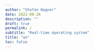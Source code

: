 ```yaml
---
author: "Stefan Wagner"
date: 2022-08-26
description: ""
draft: true
permalink: /
subtitle: "Real-time operating system"
title: "ao"
toc: false
---
```


